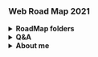 ### Web Road Map 2021

<details>
  <summary><strong>RoadMap folders</strong></summary>

```bash

├── README.md
├── aws
│   ├── courses
│   │   └── README.md
│   ├── ec2
│   │   └── README.md
│   └── process
│       └── README.md
├── code
│   ├── README.md
│   └── generate_code_pattern.jpg
├── database
│   └── mysql
│       └── README.md
├── docker
│   ├── README.md
│   └── wls2-install.md
├── frameworks
│   ├── README.md
│   ├── laravel
│   │   └── README.md
│   └── wordpress
├── git
│   └── README.md
├── github
│   └── README.md
├── linux
│   ├── README.md
│   └── basic-command.bash
├── program
│   ├── bashscript
│   │   └── README.md
│   ├── css
│   │   └── README.md
│   ├── html
│   │   └── README.md
│   ├── js
│   │   └── README.md
│   ├── php
│   │   └── README.md
│   └── scripts
│       └── README.md
├── self-question
│   └── README.md
├── tricks
│   ├── markdown
│   │   └── cach-tao-collapse.md
│   ├── tools
│   │   └── README.md
│   └── vscode
│       └── README.md
└── vim
    ├── basic.md
    ├── links.md
    └── tricks.md


    
```
</details>

<details>
    <summary><strong>Q&A</strong></summary>
    
* What is theme you most like for Vscode now? 
  One Maokai
* What is your next plan? 
  Learn more about AWS. English or Japanese also
* What is most you like for now?
  Drink coffee, code by Vim, Gaming

</details>
<details>
    <summary><strong>About me</strong></summary>
    
##### WebRoadmap 2021 author name Duc My (vietnamese)
* Tester(1year), 
* Linux System Engineer(2.5years), 
* Fullstack PHP Web Developer (2.5 years)   

</details>
